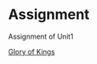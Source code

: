 # Assignment
Assignment of Unit1

[Glory of Kings](https://github.com/xlqletian/Assignment/blob/main/Glory%20of%20Kings.md)
